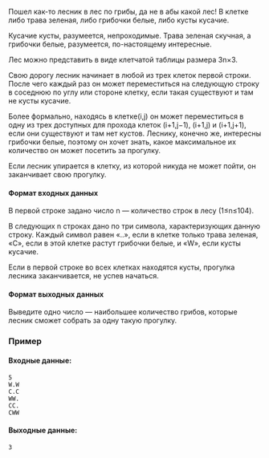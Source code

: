 Пошел как-то лесник в лес по грибы, да не в абы какой лес! В клетке либо трава зеленая, либо грибочки белые, либо кусты кусачие. 

Кусачие кусты, разумеется, непроходимые. 
Трава зеленая скучная, а грибочки белые, разумеется, по-настоящему интересные.

Лес можно представить в виде клетчатой таблицы размера 3n×3. 

Свою дорогу лесник начинает в любой из трех клеток первой строки. 
После чего каждый раз он может переместиться на следующую строку в соседнюю по углу или стороне клетку, если такая существуют и там не кусты кусачие. 

Более формально, находясь в клетке(i,j) он может переместиться в одну из трех доступных для прохода клеток (i+1,j−1), (i+1,j) и (i+1,j+1), если они существуют и там нет кустов.
Леснику, конечно же, интересны грибочки белые, поэтому он хочет знать, какое максимальное их количество он может посетить за прогулку. 

Если лесник упирается в клетку, из которой никуда не может пойти, он заканчивает свою прогулку.

#### Формат входных данных
В первой строке задано число n — количество строк в лесу (1≤n≤104). 

В следующих n строках дано по три символа, характеризующих данную строку. 
Каждый символ равен «..», если в клетке только трава зеленая, «C», 
если в этой клетке растут грибочки белые, и «W», если кусты кусачие. 

Если в первой строке во всех клетках находятся кусты, прогулка лесника заканчивается, не успев начаться.

#### Формат выходных данных
Выведите одно число — наибольшее количество грибов, которые лесник сможет собрать за одну такую прогулку.

### Пример
#### Входные данные:
```azure
5
W.W
C.C
WW.
CC.
CWW
```

#### Выходные данные:
```azure
3
```